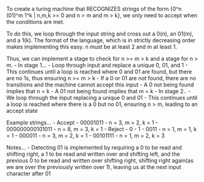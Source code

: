 To create a turing machine that RECOGNIZES strings of the form {0^n (01)^m 1^k | n,m,k >= 0 and n > m and m > k}, we only need to accept when the conditions are met. 

To do this, we loop through the input string and cross out a 0(n), an 01(m), and a 1(k). The format of the language, which is in strictly decreasing order makes implementing this easy. n must be at least 2 and m at least 1. 

Thus, we can implement a stage to check for n >= m > k and a stage for n > m.
    - In stage 1...
        - Loop through input and replace a unique 0, 01, and 1
        - This continues until a loop is reached where 0 and 01 are found, but there are no 1s, thus ensuring n >= m > k
        - If a 0 or 01 are not found, there are no transitions and the machine cannot accept this input
            - A 0 not being found implies that n = k
            - A 01 not being found implies that m = k
    - In stage 2..
        - We loop through the input replacing a unique 0 and 01
        - This continues until a loop is reached where there is a 0 but no 01, ensuring n > m, leading to an accept state

Example strings...
    - Accept
        - 00001011
            - n = 3, m = 2, k = 1
        - 000000000101011
            - n = 8, m = 3, k = 1
    - Reject
        - 0
        - 1
        - 0011
            - n = 1, m = 1, k = 1
        - 000011
            - n = 3, m = 2, k = 1
        - 00101111
            - n = 1, m = 2, k = 3

Notes...
    - Detecting 01 is implemented by requiring a 0 to be read and shifting right, a 1 to be read and written over and shifting left, and the previous 0 to be read and written over shifting right, shifting right again(as we are over the previously written over 1), leaving us at the next input character after 01  

